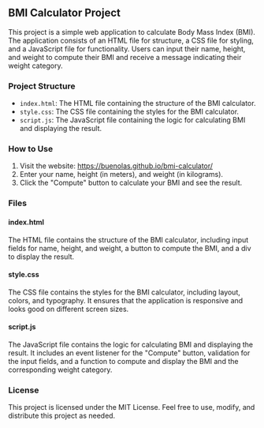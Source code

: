 ## BMI Calculator Project

This project is a simple web application to calculate Body Mass Index (BMI). The application consists of an HTML file for structure, a CSS file for styling, and a JavaScript file for functionality. Users can input their name, height, and weight to compute their BMI and receive a message indicating their weight category.

### Project Structure

- `index.html`: The HTML file containing the structure of the BMI calculator.
- `style.css`: The CSS file containing the styles for the BMI calculator.
- `script.js`: The JavaScript file containing the logic for calculating BMI and displaying the result.

### How to Use

1. Visit the website: https://buenolas.github.io/bmi-calculator/
2. Enter your name, height (in meters), and weight (in kilograms).
3. Click the "Compute" button to calculate your BMI and see the result.

### Files

#### index.html

The HTML file contains the structure of the BMI calculator, including input fields for name, height, and weight, a button to compute the BMI, and a div to display the result.

#### style.css

The CSS file contains the styles for the BMI calculator, including layout, colors, and typography. It ensures that the application is responsive and looks good on different screen sizes.

#### script.js

The JavaScript file contains the logic for calculating BMI and displaying the result. It includes an event listener for the "Compute" button, validation for the input fields, and a function to compute and display the BMI and the corresponding weight category.

### License

This project is licensed under the MIT License. Feel free to use, modify, and distribute this project as needed.
